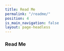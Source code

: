 ```yaml
---
title: Read Me
permalink: "/readme/"
position: 4
is_main_navigation: false
layout: page-headless
---
```


### Read Me